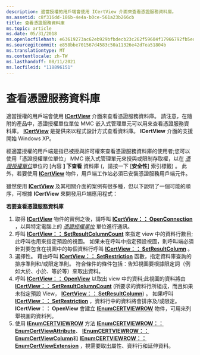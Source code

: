 ```yaml
---
description: 適當授權的用戶端會使用 ICertView 介面來查看憑證服務資料庫。
ms.assetid: c8f316dd-186b-4e4a-b0ce-561a23b266cb
title: 查看憑證服務資料庫
ms.topic: article
ms.date: 05/31/2018
ms.openlocfilehash: e63619273ac62eb929bfbdecb23c262f59604f17966792fb5edb84c7efe9e3e3
ms.sourcegitcommit: e858bbe701567d4583c50a11326e42d7ea51804b
ms.translationtype: MT
ms.contentlocale: zh-TW
ms.lasthandoff: 08/11/2021
ms.locfileid: "118896151"
---
```

# <a name="viewing-the-certificate-services-database"></a>查看憑證服務資料庫

適當授權的用戶端會使用 [**ICertView**](/windows/desktop/api/Certview/nn-certview-icertview) 介面來查看憑證服務資料庫。 請注意，在隨附的產品中，憑證授權單位單位 MMC 嵌入式管理單元可以用來查看憑證服務資料庫。 [**ICertView**](/windows/desktop/api/Certview/nn-certview-icertview) 是提供來以程式設計方式查看資料庫。 **ICertView** 介面的支援開始 Windows XP。

經適當授權的用戶端是指已被授與許可權來查看憑證服務資料庫的使用者;您可以使用「憑證授權單位單位」 MMC 嵌入式管理單元來授與或限制存取權，以在 [*憑證授權單位*](../secgloss/c-gly.md)單位的 [內容 **] 下查看** 資料庫 (，請按一下 [**安全性**] 索引標籤) 。 此外，若要使用 [**ICertView**](/windows/desktop/api/Certview/nn-certview-icertview) 物件，用戶端工作站必須已安裝憑證服務用戶端元件。

雖然使用 [**ICertView**](/windows/desktop/api/Certview/nn-certview-icertview) 及其相關介面的案例有很多種，但以下說明了一個可能的順序，可根據 **ICertView** 來開發用戶端應用程式：

**若要查看憑證服務資料庫**

1.  取得 [**ICertView**](/windows/desktop/api/Certview/nn-certview-icertview) 物件的實例之後，請呼叫 [**ICertView：： OpenConnection**](/windows/desktop/api/Certview/nf-certview-icertview-openconnection) ，以與特定電腦上的 [*憑證授權單位*](../secgloss/c-gly.md) 單位進行通訊。
2.  呼叫 [**ICertView：： SetResultColumnCount**](/windows/desktop/api/Certview/nf-certview-icertview-setresultcolumncount) 來指定 view 中的資料行數目;此呼叫也用來指定預設的視圖。 如果未在呼叫中指定預設視圖，則呼叫端必須針對要包含在視圖中的每個資料行呼叫 [**ICertView：： SetResultColumn**](/windows/desktop/api/Certview/nf-certview-icertview-setresultcolumn) 。
3.  選擇性。 藉由呼叫 [**ICertView：： SetRestriction**](/windows/desktop/api/Certview/nf-certview-icertview-setrestriction) 函數，指定資料庫查詢的排序準則和/或限定準則。 符合條件的條件包括：告知視圖要根據限定詞（例如大於、小於、等於等）來取出資料。
4.  呼叫 [**ICertView：： OpenView**](/windows/desktop/api/Certview/nf-certview-icertview-openview) 以取出 view 中的資料;此視圖的資料將由 [**ICertView：： SetResultColumnCount**](/windows/desktop/api/Certview/nf-certview-icertview-setresultcolumncount) (所要求的資料行所組成，而且如果未指定預設 View， [**ICertView：： SetResultColumn**](/windows/desktop/api/Certview/nf-certview-icertview-setresultcolumn)) 。 如果呼叫 [**ICertView：： SetRestriction**](/windows/desktop/api/Certview/nf-certview-icertview-setrestriction) ，資料行中的資料將會排序及/或限定。 **ICertView：： OpenView** 會建立 [**IEnumCERTVIEWROW**](/windows/desktop/api/Certview/nn-certview-ienumcertviewrow) 物件，可用來列舉視圖的資料列。
5.  使用 [**IEnumCERTVIEWROW**](/windows/desktop/api/Certview/nn-certview-ienumcertviewrow) 方法 [**IEnumCERTVIEWROW：： EnumCertViewAttribute**](/windows/desktop/api/Certview/nf-certview-ienumcertviewrow-enumcertviewattribute)、 [**IEnumCERTVIEWROW：： EnumCertViewColumn**](/windows/desktop/api/Certview/nf-certview-ienumcertviewrow-enumcertviewcolumn)和 [**IEnumCERTVIEWROW：： EnumCertViewExtension**](/windows/desktop/api/Certview/nf-certview-ienumcertviewrow-enumcertviewextension) ，視需要取出屬性、資料行和延伸資料。

 

 
